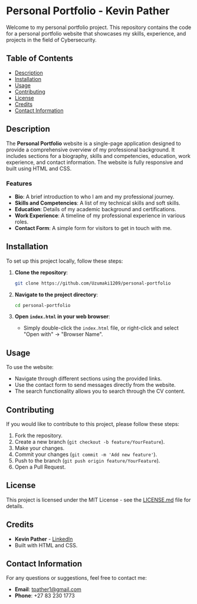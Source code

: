 
# Personal Portfolio - Kevin Pather

Welcome to my personal portfolio project. This repository contains the code for a personal portfolio website that showcases my skills, experience, and projects in the field of Cybersecurity.

## Table of Contents

- [Description](#description)
- [Installation](#installation)
- [Usage](#usage)
- [Contributing](#contributing)
- [License](#license)
- [Credits](#credits)
- [Contact Information](#contact-information)

## Description

The **Personal Portfolio** website is a single-page application designed to provide a comprehensive overview of my professional background. It includes sections for a biography, skills and competencies, education, work experience, and contact information. The website is fully responsive and built using HTML and CSS.

### Features

- **Bio**: A brief introduction to who I am and my professional journey.
- **Skills and Competencies**: A list of my technical skills and soft skills.
- **Education**: Details of my academic background and certifications.
- **Work Experience**: A timeline of my professional experience in various roles.
- **Contact Form**: A simple form for visitors to get in touch with me.

## Installation

To set up this project locally, follow these steps:

1. **Clone the repository**:
   ```bash
   git clone https://github.com/Uzumaki1209/personal-portfolio
   ```

2. **Navigate to the project directory**:
   ```bash
   cd personal-portfolio
   ```

3. **Open `index.html` in your web browser**:
   - Simply double-click the `index.html` file, or right-click and select "Open with" -> "Browser Name".

## Usage

To use the website:

- Navigate through different sections using the provided links.
- Use the contact form to send messages directly from the website.
- The search functionality allows you to search through the CV content.

## Contributing

If you would like to contribute to this project, please follow these steps:

1. Fork the repository.
2. Create a new branch (`git checkout -b feature/YourFeature`).
3. Make your changes.
4. Commit your changes (`git commit -m 'Add new feature'`).
5. Push to the branch (`git push origin feature/YourFeature`).
6. Open a Pull Request.

## License

This project is licensed under the MIT License - see the [LICENSE.md](LICENSE.md) file for details.

## Credits

- **Kevin Pather** - [LinkedIn](https://www.linkedin.com/in/kevin-pather-02b933168/)
- Built with HTML and CSS.

## Contact Information

For any questions or suggestions, feel free to contact me:

- **Email**: tpather1@gmail.com
- **Phone**: +27 83 230 1773
